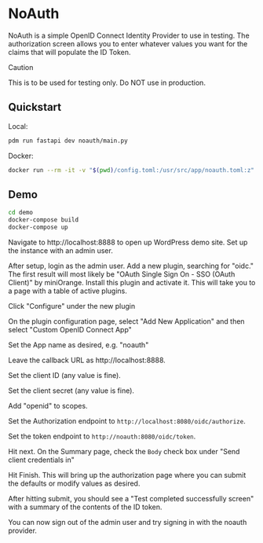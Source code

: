 # NoAuth

NoAuth is a simple OpenID Connect Identity Provider to use in testing. The authorization screen allows you to enter whatever values you want for the claims that will populate the ID Token.

> [!CAUTION]
> This is to be used for testing only. Do NOT use in production.

## Quickstart

Local:

```sh
pdm run fastapi dev noauth/main.py
```

Docker:

```sh
docker run --rm -it -v "$(pwd)/config.toml:/usr/src/app/noauth.toml:z" -p 8080:80 ghcr.io/dbluhm/noauth:latest
```

## Demo

```sh
cd demo
docker-compose build
docker-compose up
```

Navigate to http://localhost:8888 to open up WordPress demo site. Set up the instance with an admin user.

After setup, login as the admin user. Add a new plugin, searching for "oidc." The first result will most likely be "OAuth Single Sign On - SSO (OAuth Client)" by miniOrange. Install this plugin and activate it. This will take you to a page with a table of active plugins.

Click "Configure" under the new plugin

On the plugin configuration page, select "Add New Application" and then select "Custom OpenID Connect App"

Set the App name as desired, e.g. "noauth"

Leave the callback URL as http://localhost:8888.

Set the client ID (any value is fine).

Set the client secret (any value is fine).

Add "openid" to scopes.

Set the Authorization endpoint to `http://localhost:8080/oidc/authorize`.

Set the token endpoint to `http://noauth:8080/oidc/token`.

Hit next. On the Summary page, check the `Body` check box under "Send client credentials in"

Hit Finish. This will bring up the authorization page where you can submit the defaults or modify values as desired.

After hitting submit, you should see a "Test completed successfully screen" with a summary of the contents of the ID token.

You can now sign out of the admin user and try signing in with the noauth provider.
